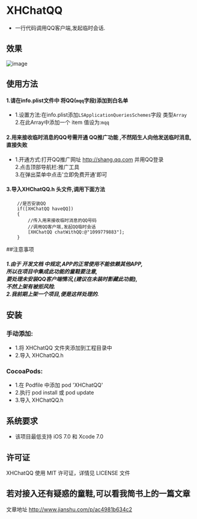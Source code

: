 ﻿# XHChatQQ
* 一行代码调用QQ客户端,发起临时会话.

## 效果
![image](http://a.hiphotos.baidu.com/image/pic/item/d6ca7bcb0a46f21fb66b5f61fe246b600c33aea0.jpg)
## 使用方法
#### 1.请在info.plist文件中 将QQ(`mqq`字段)添加到白名单
*    1.设置方法:在info.plist添加`LSApplicationQueriesSchemes`字段 类型`Array`<br>
     2.在此Array中添加一个 item 值设为:`mqq`<br>

#### 2.用来接收临时消息的QQ号需开通 QQ推广功能 ,不然陌生人向他发送临时消息,直接失败<br>
*    1.开通方式:打开QQ推广网址  http://shang.qq.com  并用QQ登录<br>
     2.点击顶部导航栏:推广工具<br>
     3.在弹出菜单中点击'立即免费开通'即可<br>

#### 3.导入XHChatQQ.h 头文件,调用下面方法
```objc
    //是否安装QQ
    if([XHChatQQ haveQQ])
    {
        //传入用来接收临时消息的QQ号码
        //调用QQ客户端,发起QQ临时会话
        [XHChatQQ chatWithQQ:@"1099779883"];
    }
```
##注意事项
##### 1.由于 开发文档 中规定,APP的正常使用不能依赖其他APP,<br>所以在项目中集成此功能的童鞋要注意,<br>要处理未安装QQ客户端情况,(建议在未装时影藏此功能),<br>不然上架有被拒风险. <br>    2.我前期上架一个项目,便是这样处理的.
##  安装
### 手动添加:<br>
*   1.将 XHChatQQ 文件夹添加到工程目录中<br>
*   2.导入 XHChatQQ.h

### CocoaPods:<br>
*   1.在 Podfile 中添加 pod 'XHChatQQ'<br>
*   2.执行 pod install 或 pod update<br>
*   3.导入 XHChatQQ.h

##  系统要求
*   该项目最低支持 iOS 7.0 和 Xcode 7.0

##  许可证
XHChatQQ 使用 MIT 许可证，详情见 LICENSE 文件

##  若对接入还有疑惑的童鞋,可以看我简书上的一篇文章
文章地址 http://www.jianshu.com/p/ac4981b634c2